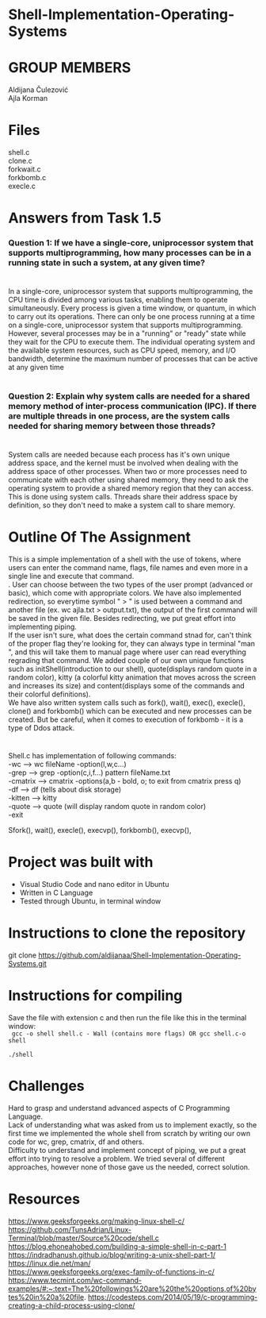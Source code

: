 # Shell-Implementation-Operating-Systems
# GROUP MEMBERS
Aldijana Čulezović <br />
Ajla Korman

# Files
shell.c <br />
clone.c <br />
forkwait.c <br />
forkbomb.c <br />
execle.c <br />


# Answers from Task 1.5
### Question 1: If we have a single-core, uniprocessor system that supports multiprogramming, how many processes can be in a running state in such a system, at any given  time?
# 
In a single-core, uniprocessor system that supports multiprogramming, the CPU time is divided among various tasks, enabling them to operate simultaneously. Every process is given a time window, or quantum, in which to carry out its operations. There can only be one process running at a time on a single-core, uniprocessor system that supports multiprogramming. However, several processes may be in a "running" or "ready" state while they wait for the CPU to execute them. The individual operating system and the available system resources, such as CPU speed, memory, and I/O bandwidth, determine the maximum number of processes that can be active at any given time

#
### Question 2: Explain why system calls are needed for a shared memory method of inter-process communication (IPC). If there are multiple threads in one process, are the system calls needed for sharing memory between those threads?
#
System calls are needed because each process has it's own unique address space, and the kernel must be involved when dealing with the address space of other processes.
When two or more processes need to communicate with each other using shared memory, they need to ask the operating system to provide a shared memory region that they can access. This is done using system calls. Threads share their address space by definition, so they don't need to make a system call to share memory.
# Outline Of The Assignment
This is a simple implementation of a shell with the use of tokens, where users can enter the command name, flags, file names and even more in a single line and execute that command. <br />. User can choose between the two types of the user prompt (advanced or basic), which come with appropriate colors. We have also implemented redirection, so everytime symbol " > " is used between a command and another file (ex. wc ajla.txt > output.txt),  the output of the first command will be saved in the given file. Besides redirecting, we put great effort into implementing piping. <br />If the user isn't sure, what does the certain command stnad for, can't think of the proper flag they're looking for, they can always type in terminal "man <commandName>", and this will take them to manual page where user can read everything regrading that command. We added couple of our own unique functions such as initShell(introduction to our shell), quote(displays random quote in a random color), kitty (a colorful kitty animation that moves across the screen and increases its size) and content(displays some of the commands and their colorful definitions).<br /> We have also written system calls such as fork(), wait(), exec(), execle(), clone() and forkbomb() which can be executed and new processes can be created. But be careful, when it comes to execution of forkbomb - it is a type of Ddos attack.



# 
Shell.c has implementation of following commands: <br />
-wc -->  wc fileName -option(l,w,c...) <br />
-grep -->  grep -option(c,i,f...) pattern fileName.txt <br />
-cmatrix --> cmatrix -options(a,b - bold, o; to exit from cmatrix press q) <br />
-df -->  df (tells about disk storage) <br />
-kitten -->  kitty <br />
-quote -->  quote (will display random quote in random color) <br />
-exit <br />

Sfork(), wait(), execle(), execvp(), forkbomb(), execvp(),

#
# Project was built with
- Visual Studio Code and nano editor in Ubuntu
- Written in C Language
- Tested through Ubuntu, in terminal window

# Instructions to clone the repository
git clone https://github.com/aldijanaa/Shell-Implementation-Operating-Systems.git
# Instructions for compiling
Save the file with extension c and then run the file like this in the terminal window: <br />
``` gcc -o shell shell.c - Wall (contains more flags) OR gcc shell.c-o shell``` <br/>

```./shell ``` <br/>

# Challenges
Hard to grasp and understand advanced aspects of C Programming Language. <br/>
Lack of understanding what was asked from us to implement exactly, so the first time we implemented the whole shell from scratch by writing our own code for wc, grep, cmatrix, df and others. <br/>
Difficulty to understand and implement concept of piping, we put a great effort into trying to resolve a problem. We tried several of different approaches, however none of those gave us the needed, correct solution. <br/>

# Resources
https://www.geeksforgeeks.org/making-linux-shell-c/
https://github.com/TunsAdrian/Linux-Terminal/blob/master/Source%20code/shell.c
https://blog.ehoneahobed.com/building-a-simple-shell-in-c-part-1
https://indradhanush.github.io/blog/writing-a-unix-shell-part-1/
https://linux.die.net/man/  
https://www.geeksforgeeks.org/exec-family-of-functions-in-c/
https://www.tecmint.com/wc-command-examples/#:~:text=The%20followings%20are%20the%20options,of%20bytes%20in%20a%20file.
https://codesteps.com/2014/05/19/c-programming-creating-a-child-process-using-clone/





